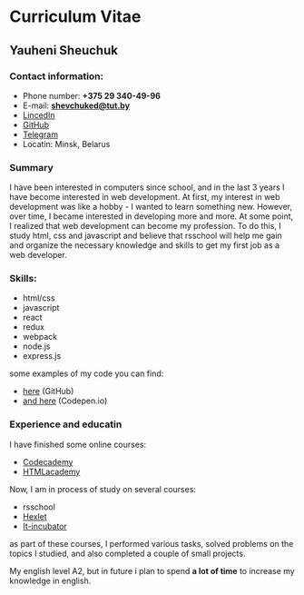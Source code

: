 # Curriculum Vitae
## Yauheni Sheuchuk
### Contact information:
- Phone number: **+375 29 340-49-96**
- E-mail: **shevchuked@tut.by**
- [LincedIn](https://www.linkedin.com/in/%D0%B5%D0%B2%D0%B3%D0%B5%D0%BD%D0%B8%D0%B9-%D1%88%D0%B5%D0%B2%D1%87%D1%83%D0%BA-2816107b/)
- [GitHub](https://github.com/EugeneSheuchuk)
- [Telegram](https://t.me/EugeneSheuchuk)
- Locatin: Minsk, Belarus

### Summary
  I have been interested in computers since school, and in the last 3 years I have become interested in web development.
  At first, my interest in web development was like a hobby - I wanted to learn something new.
  However, over time, I became interested in developing more and more. At some point, I realized that web development
  can become my profession. To do this, I study html, css and javascript and believe that rsschool will help me gain
  and organize the necessary knowledge and skills to get my first job as a web developer.
  
### Skills:
 - html/css
 - javascript
 - react
 - redux
 - webpack
 - node.js
 - express.js
 
 some examples of my code you can find:
 - [here](https://github.com/EugeneSheuchuk?tab=repositories) (GitHub)
 - [and here](https://codepen.io/dashboard?type=view&opts_itemType=pen&opts_filter=all&opts_orderBy=id&opts_orderDirection=0&opts_tag=0&displayType=grid&previewType=iframe&page=0) (Codepen.io)
 
### Experience and educatin
I have finished some online courses:
- [Codecademy](https://www.codecademy.com/profiles/eugeneSheuchuk9000488429)
- [HTMLacademy](https://htmlacademy.ru/profile/id372513)

Now, I am in process of study on several courses:
- rsschool
- [Hexlet](https://ru.hexlet.io/u/user-5d06dc716112d140)
- [It-incubator](https://it-incubator.by)

as part of these courses, I performed various tasks, solved problems on the topics I studied, and also completed a couple of small projects.

My english level A2, but in future i plan to spend **a lot of time** to increase my knowledge in english.